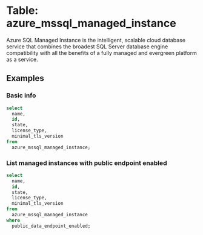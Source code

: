 # Table: azure_mssql_managed_instance

Azure SQL Managed Instance is the intelligent, scalable cloud database service that combines the broadest SQL Server database engine compatibility with all the benefits of a fully managed and evergreen platform as a service.

## Examples

### Basic info

```sql
select
  name,
  id,
  state,
  license_type,
  minimal_tls_version
from
  azure_mssql_managed_instance;
```

### List managed instances with public endpoint enabled

```sql
select
  name,
  id,
  state,
  license_type,
  minimal_tls_version
from
  azure_mssql_managed_instance
where
  public_data_endpoint_enabled;
```
